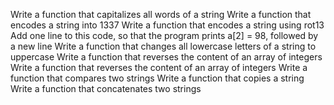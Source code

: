 Write a function that capitalizes all words of a string
Write a function that encodes a string into 1337
Write a function that encodes a string using rot13
Add one line to this code, so that the program prints a[2] = 98, followed by a new line
Write a function that changes all lowercase letters of a string to uppercase
Write a function that reverses the content of an array of integers
Write a function that reverses the content of an array of integers
Write a function that compares two strings
Write a function that copies a string
Write a function that concatenates two strings
